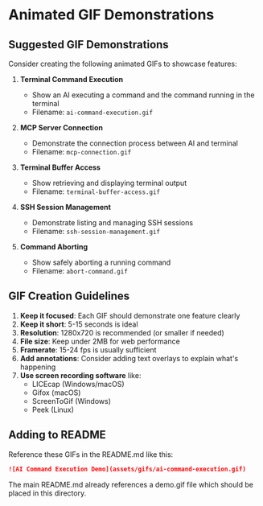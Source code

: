 # Animated GIF Demonstrations

## Suggested GIF Demonstrations

Consider creating the following animated GIFs to showcase features:

1. **Terminal Command Execution**
   - Show an AI executing a command and the command running in the terminal
   - Filename: `ai-command-execution.gif`

2. **MCP Server Connection**
   - Demonstrate the connection process between AI and terminal
   - Filename: `mcp-connection.gif`

3. **Terminal Buffer Access**
   - Show retrieving and displaying terminal output
   - Filename: `terminal-buffer-access.gif`

4. **SSH Session Management**
   - Demonstrate listing and managing SSH sessions
   - Filename: `ssh-session-management.gif`

5. **Command Aborting**
   - Show safely aborting a running command
   - Filename: `abort-command.gif`

## GIF Creation Guidelines

1. **Keep it focused**: Each GIF should demonstrate one feature clearly
2. **Keep it short**: 5-15 seconds is ideal
3. **Resolution**: 1280x720 is recommended (or smaller if needed)
4. **File size**: Keep under 2MB for web performance
5. **Framerate**: 15-24 fps is usually sufficient
6. **Add annotations**: Consider adding text overlays to explain what's happening
7. **Use screen recording software** like:
   - LICEcap (Windows/macOS)
   - Gifox (macOS)
   - ScreenToGif (Windows)
   - Peek (Linux)

## Adding to README

Reference these GIFs in the README.md like this:

```markdown
![AI Command Execution Demo](assets/gifs/ai-command-execution.gif)
```

The main README.md already references a demo.gif file which should be placed in this directory.